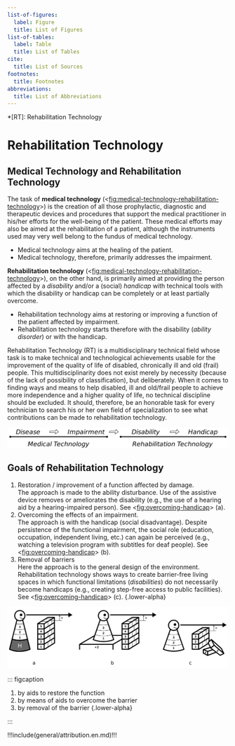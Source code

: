 ```yaml
---
list-of-figures:
  label: Figure
  title: List of Figures
list-of-tables:
  label: Table
  title: List of Tables
cite:
  title: List of Sources
footnotes:
  title: Footnotes
abbreviations:
  title: List of Abbreviations
---
```


<!-- prettier-ignore -->
*[RT]: Rehabilitation Technology

# Rehabilitation Technology

## Medical Technology and Rehabilitation Technology

The task of **medical technology** (<<fig:medical-technology-rehabilitation-technology>>) is the creation of all those prophylactic, diagnostic and therapeutic devices and procedures that support the medical practitioner in his/her efforts for the well-being of the patient.
These medical efforts may also be aimed at the rehabilitation of a patient, although the instruments used may very well belong to the fundus of medical technology.

- Medical technology aims at the healing of the patient.
- Medical technology, therefore, primarily addresses the impairment.

**Rehabilitation technology** (<<fig:medical-technology-rehabilitation-technology>>), on the other hand, is primarily aimed at providing the person affected by a _disability_ and/or a (social) _handicap_ with technical tools with which the disability or handicap can be completely or at least partially overcome.

- Rehabilitation technology aims at restoring or improving a function of the patient affected by impairment.
- Rehabilitation technology starts therefore with the disability (_ability disorder_) or with the handicap.

Rehabilitation Technology (RT) is a multidisciplinary technical field whose task is to make technical and technological achievements usable for the improvement of the quality of life of disabled, chronically ill and old (frail) people.
This multidisciplinarity does not exist merely by necessity (because of the lack of possibility of classification), but deliberately.
When it comes to finding ways and means to help disabled, ill and old/frail people to achieve more independence and a higher quality of life, no technical discipline should be excluded.
It should, therefore, be an honorable task for every technician to search his or her own field of specialization to see what contributions can be made to rehabilitation technology.

![Medical technology and rehabilitation technology in relation to the chain of effects from disease to handicap.](./pics/06/medizintechnik-rehabilitationstechnik-wirkungskette.svg "medical-technology-rehabilitation-technology#Medical technology and rehabilitation technology in relation to the chain of effects from disease to handicap [@zagler:2008].")

## Goals of Rehabilitation Technology

1. Restoration / improvement of a function affected by damage.  
   The approach is made to the ability disturbance.
   Use of the assistive device removes or ameliorates the disability (e.g., the use of a hearing aid by a hearing-impaired person).
   See <<fig:overcoming-handicap>> (a).
2. Overcoming the effects of an impairment.  
   The approach is with the handicap (social disadvantage).
   Despite persistence of the functional impairment, the social role (education, occupation, independent living, etc.) can again be perceived (e.g., watching a television program with subtitles for deaf people).
   See <<fig:overcoming-handicap>> (b).
3. Removal of barriers  
   Here the approach is to the general design of the environment.
   Rehabilitation technology shows ways to create barrier-free living spaces in which functional limitations (_disabilities_) do not necessarily become handicaps (e.g., creating step-free access to public facilities).
   See <<fig:overcoming-handicap>> (c).
   {.lower-alpha}

![Overcoming the handicap](./pics/04/ueberwindung-des-handicaps.svg "overcoming-handicap#Overcoming the handicap [@zagler:2008].")

::: figcaption

1. by aids to restore the function
2. by means of aids to overcome the barrier
3. by removal of the barrier
   {.lower-alpha}

:::

!!!include(general/attribution.en.md)!!!
